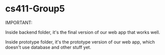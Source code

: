 # cs411-Group5

IMPORTANT:

Inside backend folder, it's the final version of our web app that works well.

Inside prototype folder, it's the prototype version of our web app, which doesn't use database and other stuff yet.

